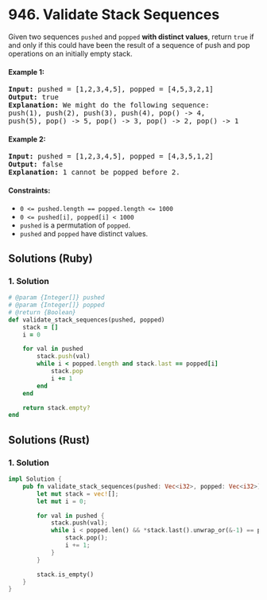 # 946. Validate Stack Sequences
Given two sequences `pushed` and `popped` **with distinct values**, return `true` if and only if this could have been the result of a sequence of push and pop operations on an initially empty stack.

#### Example 1:
<pre>
<b>Input:</b> pushed = [1,2,3,4,5], popped = [4,5,3,2,1]
<b>Output:</b> true
<b>Explanation:</b> We might do the following sequence:
push(1), push(2), push(3), push(4), pop() -> 4,
push(5), pop() -> 5, pop() -> 3, pop() -> 2, pop() -> 1
</pre>

#### Example 2:
<pre>
<b>Input:</b> pushed = [1,2,3,4,5], popped = [4,3,5,1,2]
<b>Output:</b> false
<b>Explanation:</b> 1 cannot be popped before 2.
</pre>

#### Constraints:
* `0 <= pushed.length == popped.length <= 1000`
* `0 <= pushed[i], popped[i] < 1000`
* `pushed` is a permutation of `popped`.
* `pushed` and `popped` have distinct values.

## Solutions (Ruby)

### 1. Solution
```Ruby
# @param {Integer[]} pushed
# @param {Integer[]} popped
# @return {Boolean}
def validate_stack_sequences(pushed, popped)
    stack = []
    i = 0

    for val in pushed
        stack.push(val)
        while i < popped.length and stack.last == popped[i]
            stack.pop
            i += 1
        end
    end

    return stack.empty?
end
```

## Solutions (Rust)

### 1. Solution
```Rust
impl Solution {
    pub fn validate_stack_sequences(pushed: Vec<i32>, popped: Vec<i32>) -> bool {
        let mut stack = vec![];
        let mut i = 0;

        for val in pushed {
            stack.push(val);
            while i < popped.len() && *stack.last().unwrap_or(&-1) == popped[i] {
                stack.pop();
                i += 1;
            }
        }

        stack.is_empty()
    }
}
```
